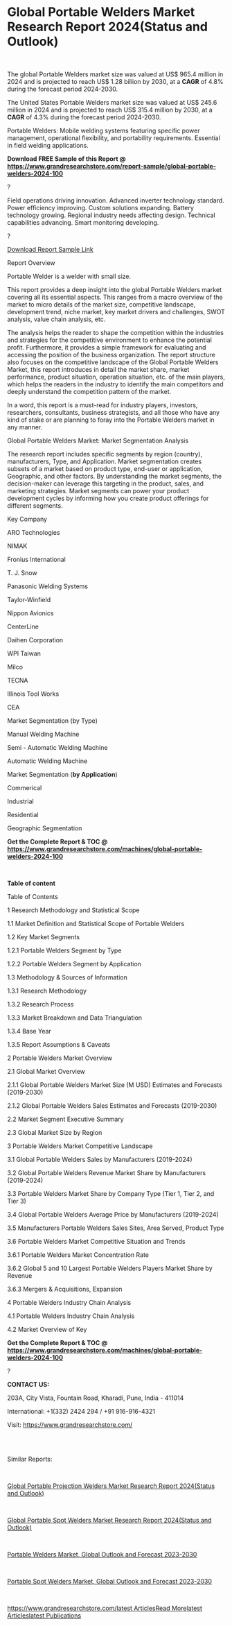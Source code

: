 <h1>Global Portable Welders Market Research Report 2024(Status and Outlook)</h1><br/><p>The global Portable Welders market size was valued at US$ 965.4 million in 2024 and is projected to reach US$ 1.28 billion by 2030, at a <strong>CAGR</strong> of 4.8% during the forecast period 2024-2030.</p>
 
 
 
 <p>The United States Portable Welders market size was valued at US$ 245.6 million in 2024 and is projected to reach US$ 315.4 million by 2030, at a <strong>CAGR</strong> of 4.3% during the forecast period 2024-2030.</p>
 
 
 
 <p>Portable Welders: Mobile welding systems featuring specific power management, operational flexibility, and portability requirements. Essential in field welding applications.</p>
 
 
 
 <div><b>Download FREE Sample of this Report @ <a href="https://www.grandresearchstore.com/report-sample/global-portable-welders-2024-100">https://www.grandresearchstore.com/report-sample/global-portable-welders-2024-100</a></b></div>
 
 
 
 <p>? </p>
 
 
 
 <p>Field operations driving innovation. Advanced inverter technology standard. Power efficiency improving. Custom solutions expanding. Battery technology growing. Regional industry needs affecting design. Technical capabilities advancing. Smart monitoring developing.</p>
 
 
 
 <p>? </p>
 
 
 
 <p><a href="https://www.grandresearchstore.com/mr-admin/report-sample/global-portable-welders-2024-100">Download Report Sample Link</a></p>
 
 
 
 <p>Report Overview</p>
 
 
 
 <p>Portable Welder is a welder with small size.</p>
 
 
 
 <p>This report provides a deep insight into the global Portable Welders market covering all its essential aspects. This ranges from a macro overview of the market to micro details of the market size, competitive landscape, development trend, niche market, key market drivers and challenges, SWOT analysis, value chain analysis, etc.</p>
 
 
 
 <p>The analysis helps the reader to shape the competition within the industries and strategies for the competitive environment to enhance the potential profit. Furthermore, it provides a simple framework for evaluating and accessing the position of the business organization. The report structure also focuses on the competitive landscape of the Global Portable Welders Market, this report introduces in detail the market share, market performance, product situation, operation situation, etc. of the main players, which helps the readers in the industry to identify the main competitors and deeply understand the competition pattern of the market.</p>
 
 
 
 <p>In a word, this report is a must-read for industry players, investors, researchers, consultants, business strategists, and all those who have any kind of stake or are planning to foray into the Portable Welders market in any manner.</p>
 
 
 
 <p>Global Portable Welders Market: Market Segmentation Analysis</p>
 
 
 
 <p>The research report includes specific segments by region (country), manufacturers, Type, and Application. Market segmentation creates subsets of a market based on product type, end-user or application, Geographic, and other factors. By understanding the market segments, the decision-maker can leverage this targeting in the product, sales, and marketing strategies. Market segments can power your product development cycles by informing how you create product offerings for different segments.</p>
 
 
 
 <p>Key Company</p>
 
 
 
 <p>ARO Technologies</p>
 
 
 
 <p>NIMAK</p>
 
 
 
 <p>Fronius International</p>
 
 
 
 <p>T. J. Snow</p>
 
 
 
 <p>Panasonic Welding Systems</p>
 
 
 
 <p>Taylor-Winfield</p>
 
 
 
 <p>Nippon Avionics</p>
 
 
 
 <p>CenterLine</p>
 
 
 
 <p>Daihen Corporation</p>
 
 
 
 <p>WPI Taiwan</p>
 
 
 
 <p>Milco</p>
 
 
 
 <p>TECNA</p>
 
 
 
 <p>Illinois Tool Works</p>
 
 
 
 <p>CEA</p>
 
 
 
 <p>Market Segmentation (by Type)</p>
 
 
 
 <p>Manual Welding Machine</p>
 
 
 
 <p>Semi - Automatic Welding Machine</p>
 
 
 
 <p>Automatic Welding Machine</p>
 
 
 
 <p>Market Segmentation (<strong>by Application</strong>)</p>
 
 
 
 <p>Commerical</p>
 
 
 
 <p>Industrial</p>
 
 
 
 <p>Residential</p>
 
 
 
 <p>Geographic Segmentation</p>
 
 
 
 <div><b>Get the Complete Report & TOC @ <a href="https://www.grandresearchstore.com/machines/global-portable-welders-2024-100">https://www.grandresearchstore.com/machines/global-portable-welders-2024-100</a></b></div>
 
 
 
 <p><br />
 
 <b>Table of content</b></p>
 
 
 
 <p>Table of Contents<br />
 
 1 Research Methodology and Statistical Scope<br />
 
 1.1 Market Definition and Statistical Scope of Portable Welders<br />
 
 1.2 Key Market Segments<br />
 
 1.2.1 Portable Welders Segment by Type<br />
 
 1.2.2 Portable Welders Segment by Application<br />
 
 1.3 Methodology & Sources of Information<br />
 
 1.3.1 Research Methodology<br />
 
 1.3.2 Research Process<br />
 
 1.3.3 Market Breakdown and Data Triangulation<br />
 
 1.3.4 Base Year<br />
 
 1.3.5 Report Assumptions & Caveats<br />
 
 2 Portable Welders Market Overview<br />
 
 2.1 Global Market Overview<br />
 
 2.1.1 Global Portable Welders Market Size (M USD) Estimates and Forecasts (2019-2030)<br />
 
 2.1.2 Global Portable Welders Sales Estimates and Forecasts (2019-2030)<br />
 
 2.2 Market Segment Executive Summary<br />
 
 2.3 Global Market Size by Region<br />
 
 3 Portable Welders Market Competitive Landscape<br />
 
 3.1 Global Portable Welders Sales by Manufacturers (2019-2024)<br />
 
 3.2 Global Portable Welders Revenue Market Share by Manufacturers (2019-2024)<br />
 
 3.3 Portable Welders Market Share by Company Type (Tier 1, Tier 2, and Tier 3)<br />
 
 3.4 Global Portable Welders Average Price by Manufacturers (2019-2024)<br />
 
 3.5 Manufacturers Portable Welders Sales Sites, Area Served, Product Type<br />
 
 3.6 Portable Welders Market Competitive Situation and Trends<br />
 
 3.6.1 Portable Welders Market Concentration Rate<br />
 
 3.6.2 Global 5 and 10 Largest Portable Welders Players Market Share by Revenue<br />
 
 3.6.3 Mergers & Acquisitions, Expansion<br />
 
 4 Portable Welders Industry Chain Analysis<br />
 
 4.1 Portable Welders Industry Chain Analysis<br />
 
 4.2 Market Overview of Key</p>
 
 
 
 <div><b>Get the Complete Report & TOC @ <a href="https://www.grandresearchstore.com/machines/global-portable-welders-2024-100">https://www.grandresearchstore.com/machines/global-portable-welders-2024-100</a></b></div>
 
 
 
 <p>? </p>
 
 
 
 <p><b>CONTACT US:</b><br />
 
 203A, City Vista, Fountain Road, Kharadi, Pune, India - 411014<br />
 
 International: +1(332) 2424 294 / +91 916-916-4321<br />
 
 Visit: <a href="https://www.grandresearchstore.com/">https://www.grandresearchstore.com/</a><br />
 
 <br />
 
 <br />
 
 Similar Reports:<br />
 
 <br />
 
 <a href="https://www.grandresearchstore.com/machines/global-portable-projection-welders-2024-628">Global Portable Projection Welders Market Research Report 2024(Status and Outlook)</a><br />
 
 <br />
 
 <a href="https://www.grandresearchstore.com/machines/global-portable-spot-welders-2024-793">Global Portable Spot Welders Market Research Report 2024(Status and Outlook)</a><br />
 
 <br />
 
 <a href="https://www.grandresearchstore.com/machines/global-portable-welders-forecast-2023-2030-784">Portable Welders Market, Global Outlook and Forecast 2023-2030</a><br />
 
 <br />
 
 <a href="https://www.grandresearchstore.com/machines/global-portable-spot-welders-forecast-2023-2030-173">Portable Spot Welders Market, Global Outlook and Forecast 2023-2030</a><br />
 
 <br />
 
 <a href="https://gyeongbokgung.com">https://www.grandresearchstore.com/</a><a href="https://hallyeomaritime.com">latest Articles</a><a href="https://jingwansa.com">Read More</a><a href="https://nguoiviet.jp/">latest Articles</a><a href="https://www.intelmarketresearch.com/">latest Publications</a></p>